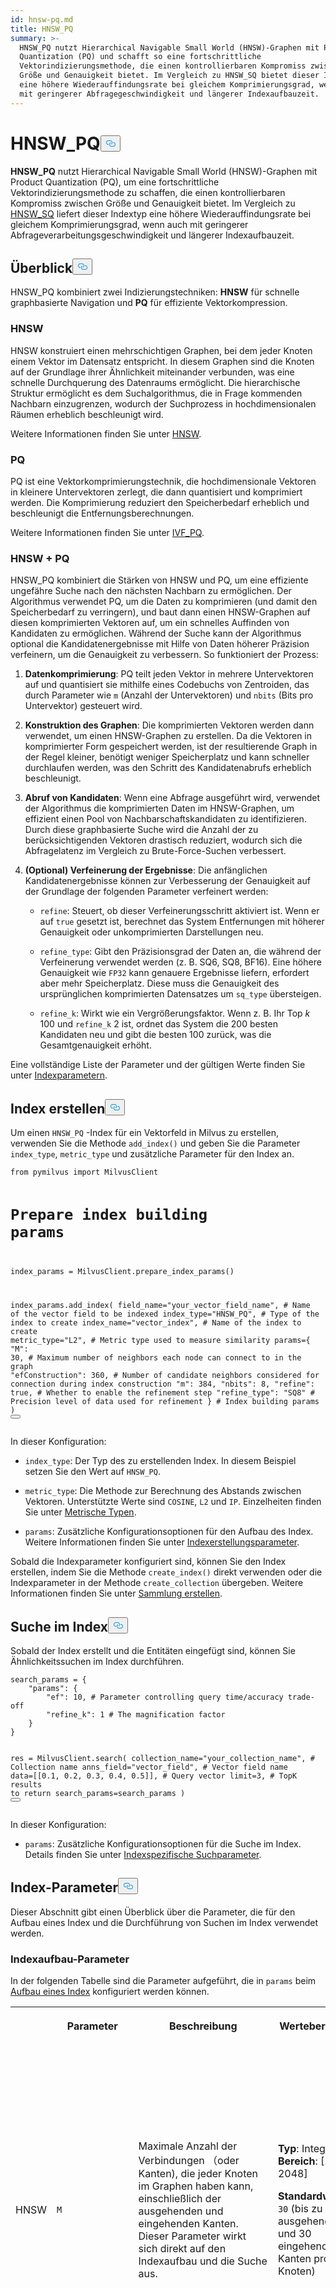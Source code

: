 ```yaml
---
id: hnsw-pq.md
title: HNSW_PQ
summary: >-
  HNSW_PQ nutzt Hierarchical Navigable Small World (HNSW)-Graphen mit Product
  Quantization (PQ) und schafft so eine fortschrittliche
  Vektorindizierungsmethode, die einen kontrollierbaren Kompromiss zwischen
  Größe und Genauigkeit bietet. Im Vergleich zu HNSW_SQ bietet dieser Indextyp
  eine höhere Wiederauffindungsrate bei gleichem Komprimierungsgrad, wenn auch
  mit geringerer Abfragegeschwindigkeit und längerer Indexaufbauzeit.
---
```

<h1 id="HNSWPQ" class="common-anchor-header">HNSW_PQ<button data-href="#HNSWPQ" class="anchor-icon" translate="no">
      <svg translate="no"
        aria-hidden="true"
        focusable="false"
        height="20"
        version="1.1"
        viewBox="0 0 16 16"
        width="16"
      >
        <path
          fill="#0092E4"
          fill-rule="evenodd"
          d="M4 9h1v1H4c-1.5 0-3-1.69-3-3.5S2.55 3 4 3h4c1.45 0 3 1.69 3 3.5 0 1.41-.91 2.72-2 3.25V8.59c.58-.45 1-1.27 1-2.09C10 5.22 8.98 4 8 4H4c-.98 0-2 1.22-2 2.5S3 9 4 9zm9-3h-1v1h1c1 0 2 1.22 2 2.5S13.98 12 13 12H9c-.98 0-2-1.22-2-2.5 0-.83.42-1.64 1-2.09V6.25c-1.09.53-2 1.84-2 3.25C6 11.31 7.55 13 9 13h4c1.45 0 3-1.69 3-3.5S14.5 6 13 6z"
        ></path>
      </svg>
    </button></h1><p><strong>HNSW_PQ</strong> nutzt Hierarchical Navigable Small World (HNSW)-Graphen mit Product Quantization (PQ), um eine fortschrittliche Vektorindizierungsmethode zu schaffen, die einen kontrollierbaren Kompromiss zwischen Größe und Genauigkeit bietet. Im Vergleich zu <a href="/docs/de/hnsw-sq.md">HNSW_SQ</a> liefert dieser Indextyp eine höhere Wiederauffindungsrate bei gleichem Komprimierungsgrad, wenn auch mit geringerer Abfrageverarbeitungsgeschwindigkeit und längerer Indexaufbauzeit.</p>
<h2 id="Overview" class="common-anchor-header">Überblick<button data-href="#Overview" class="anchor-icon" translate="no">
      <svg translate="no"
        aria-hidden="true"
        focusable="false"
        height="20"
        version="1.1"
        viewBox="0 0 16 16"
        width="16"
      >
        <path
          fill="#0092E4"
          fill-rule="evenodd"
          d="M4 9h1v1H4c-1.5 0-3-1.69-3-3.5S2.55 3 4 3h4c1.45 0 3 1.69 3 3.5 0 1.41-.91 2.72-2 3.25V8.59c.58-.45 1-1.27 1-2.09C10 5.22 8.98 4 8 4H4c-.98 0-2 1.22-2 2.5S3 9 4 9zm9-3h-1v1h1c1 0 2 1.22 2 2.5S13.98 12 13 12H9c-.98 0-2-1.22-2-2.5 0-.83.42-1.64 1-2.09V6.25c-1.09.53-2 1.84-2 3.25C6 11.31 7.55 13 9 13h4c1.45 0 3-1.69 3-3.5S14.5 6 13 6z"
        ></path>
      </svg>
    </button></h2><p>HNSW_PQ kombiniert zwei Indizierungstechniken: <strong>HNSW</strong> für schnelle graphbasierte Navigation und <strong>PQ</strong> für effiziente Vektorkompression.</p>
<h3 id="HNSW" class="common-anchor-header">HNSW</h3><p>HNSW konstruiert einen mehrschichtigen Graphen, bei dem jeder Knoten einem Vektor im Datensatz entspricht. In diesem Graphen sind die Knoten auf der Grundlage ihrer Ähnlichkeit miteinander verbunden, was eine schnelle Durchquerung des Datenraums ermöglicht. Die hierarchische Struktur ermöglicht es dem Suchalgorithmus, die in Frage kommenden Nachbarn einzugrenzen, wodurch der Suchprozess in hochdimensionalen Räumen erheblich beschleunigt wird.</p>
<p>Weitere Informationen finden Sie unter <a href="/docs/de/hnsw.md">HNSW</a>.</p>
<h3 id="PQ" class="common-anchor-header">PQ</h3><p>PQ ist eine Vektorkomprimierungstechnik, die hochdimensionale Vektoren in kleinere Untervektoren zerlegt, die dann quantisiert und komprimiert werden. Die Komprimierung reduziert den Speicherbedarf erheblich und beschleunigt die Entfernungsberechnungen.</p>
<p>Weitere Informationen finden Sie unter <a href="/docs/de/ivf-pq.md#PQ">IVF_PQ</a>.</p>
<h3 id="HNSW-+-PQ" class="common-anchor-header">HNSW + PQ</h3><p>HNSW_PQ kombiniert die Stärken von HNSW und PQ, um eine effiziente ungefähre Suche nach den nächsten Nachbarn zu ermöglichen. Der Algorithmus verwendet PQ, um die Daten zu komprimieren (und damit den Speicherbedarf zu verringern), und baut dann einen HNSW-Graphen auf diesen komprimierten Vektoren auf, um ein schnelles Auffinden von Kandidaten zu ermöglichen. Während der Suche kann der Algorithmus optional die Kandidatenergebnisse mit Hilfe von Daten höherer Präzision verfeinern, um die Genauigkeit zu verbessern. So funktioniert der Prozess:</p>
<ol>
<li><p><strong>Datenkomprimierung</strong>: PQ teilt jeden Vektor in mehrere Untervektoren auf und quantisiert sie mithilfe eines Codebuchs von Zentroiden, das durch Parameter wie <code translate="no">m</code> (Anzahl der Untervektoren) und <code translate="no">nbits</code> (Bits pro Untervektor) gesteuert wird.</p></li>
<li><p><strong>Konstruktion des Graphen</strong>: Die komprimierten Vektoren werden dann verwendet, um einen HNSW-Graphen zu erstellen. Da die Vektoren in komprimierter Form gespeichert werden, ist der resultierende Graph in der Regel kleiner, benötigt weniger Speicherplatz und kann schneller durchlaufen werden, was den Schritt des Kandidatenabrufs erheblich beschleunigt.</p></li>
<li><p><strong>Abruf von Kandidaten</strong>: Wenn eine Abfrage ausgeführt wird, verwendet der Algorithmus die komprimierten Daten im HNSW-Graphen, um effizient einen Pool von Nachbarschaftskandidaten zu identifizieren. Durch diese graphbasierte Suche wird die Anzahl der zu berücksichtigenden Vektoren drastisch reduziert, wodurch sich die Abfragelatenz im Vergleich zu Brute-Force-Suchen verbessert.</p></li>
<li><p><strong>(Optional) Verfeinerung der Ergebnisse</strong>: Die anfänglichen Kandidatenergebnisse können zur Verbesserung der Genauigkeit auf der Grundlage der folgenden Parameter verfeinert werden:</p>
<ul>
<li><p><code translate="no">refine</code>: Steuert, ob dieser Verfeinerungsschritt aktiviert ist. Wenn er auf <code translate="no">true</code> gesetzt ist, berechnet das System Entfernungen mit höherer Genauigkeit oder unkomprimierten Darstellungen neu.</p></li>
<li><p><code translate="no">refine_type</code>: Gibt den Präzisionsgrad der Daten an, die während der Verfeinerung verwendet werden (z. B. SQ6, SQ8, BF16). Eine höhere Genauigkeit wie <code translate="no">FP32</code> kann genauere Ergebnisse liefern, erfordert aber mehr Speicherplatz. Diese muss die Genauigkeit des ursprünglichen komprimierten Datensatzes um <code translate="no">sq_type</code> übersteigen.</p></li>
<li><p><code translate="no">refine_k</code>: Wirkt wie ein Vergrößerungsfaktor. Wenn z. B. Ihr Top <em>k</em> 100 und <code translate="no">refine_k</code> 2 ist, ordnet das System die 200 besten Kandidaten neu und gibt die besten 100 zurück, was die Gesamtgenauigkeit erhöht.</p></li>
</ul></li>
</ol>
<p>Eine vollständige Liste der Parameter und der gültigen Werte finden Sie unter <a href="/docs/de/hnsw-sq.md#Index-params">Indexparametern</a>.</p>
<h2 id="Build-index" class="common-anchor-header">Index erstellen<button data-href="#Build-index" class="anchor-icon" translate="no">
      <svg translate="no"
        aria-hidden="true"
        focusable="false"
        height="20"
        version="1.1"
        viewBox="0 0 16 16"
        width="16"
      >
        <path
          fill="#0092E4"
          fill-rule="evenodd"
          d="M4 9h1v1H4c-1.5 0-3-1.69-3-3.5S2.55 3 4 3h4c1.45 0 3 1.69 3 3.5 0 1.41-.91 2.72-2 3.25V8.59c.58-.45 1-1.27 1-2.09C10 5.22 8.98 4 8 4H4c-.98 0-2 1.22-2 2.5S3 9 4 9zm9-3h-1v1h1c1 0 2 1.22 2 2.5S13.98 12 13 12H9c-.98 0-2-1.22-2-2.5 0-.83.42-1.64 1-2.09V6.25c-1.09.53-2 1.84-2 3.25C6 11.31 7.55 13 9 13h4c1.45 0 3-1.69 3-3.5S14.5 6 13 6z"
        ></path>
      </svg>
    </button></h2><p>Um einen <code translate="no">HNSW_PQ</code> -Index für ein Vektorfeld in Milvus zu erstellen, verwenden Sie die Methode <code translate="no">add_index()</code> und geben Sie die Parameter <code translate="no">index_type</code>, <code translate="no">metric_type</code> und zusätzliche Parameter für den Index an.</p>
<pre><code translate="no" class="language-plaintext">from pymilvus import MilvusClient

# Prepare index building params
index_params = MilvusClient.prepare_index_params()

index_params.add_index(
    field_name=&quot;your_vector_field_name&quot;, # Name of the vector field to be indexed
    index_type=&quot;HNSW_PQ&quot;, # Type of the index to create
    index_name=&quot;vector_index&quot;, # Name of the index to create
    metric_type=&quot;L2&quot;, # Metric type used to measure similarity
    params={
        &quot;M&quot;: 30, # Maximum number of neighbors each node can connect to in the graph
        &quot;efConstruction&quot;: 360, # Number of candidate neighbors considered for connection during index construction
        &quot;m&quot;: 384, 
        &quot;nbits&quot;: 8,
        &quot;refine&quot;: true, # Whether to enable the refinement step
        &quot;refine_type&quot;: &quot;SQ8&quot; # Precision level of data used for refinement
    } # Index building params
)
<button class="copy-code-btn"></button></code></pre>
<p>In dieser Konfiguration:</p>
<ul>
<li><p><code translate="no">index_type</code>: Der Typ des zu erstellenden Index. In diesem Beispiel setzen Sie den Wert auf <code translate="no">HNSW_PQ</code>.</p></li>
<li><p><code translate="no">metric_type</code>: Die Methode zur Berechnung des Abstands zwischen Vektoren. Unterstützte Werte sind <code translate="no">COSINE</code>, <code translate="no">L2</code> und <code translate="no">IP</code>. Einzelheiten finden Sie unter <a href="/docs/de/metric.md">Metrische Typen</a>.</p></li>
<li><p><code translate="no">params</code>: Zusätzliche Konfigurationsoptionen für den Aufbau des Index. Weitere Informationen finden Sie unter <a href="/docs/de/hnsw-pq.md#Index-building-params">Indexerstellungsparameter</a>.</p></li>
</ul>
<p>Sobald die Indexparameter konfiguriert sind, können Sie den Index erstellen, indem Sie die Methode <code translate="no">create_index()</code> direkt verwenden oder die Indexparameter in der Methode <code translate="no">create_collection</code> übergeben. Weitere Informationen finden Sie unter <a href="/docs/de/create-collection.md">Sammlung erstellen</a>.</p>
<h2 id="Search-on-index" class="common-anchor-header">Suche im Index<button data-href="#Search-on-index" class="anchor-icon" translate="no">
      <svg translate="no"
        aria-hidden="true"
        focusable="false"
        height="20"
        version="1.1"
        viewBox="0 0 16 16"
        width="16"
      >
        <path
          fill="#0092E4"
          fill-rule="evenodd"
          d="M4 9h1v1H4c-1.5 0-3-1.69-3-3.5S2.55 3 4 3h4c1.45 0 3 1.69 3 3.5 0 1.41-.91 2.72-2 3.25V8.59c.58-.45 1-1.27 1-2.09C10 5.22 8.98 4 8 4H4c-.98 0-2 1.22-2 2.5S3 9 4 9zm9-3h-1v1h1c1 0 2 1.22 2 2.5S13.98 12 13 12H9c-.98 0-2-1.22-2-2.5 0-.83.42-1.64 1-2.09V6.25c-1.09.53-2 1.84-2 3.25C6 11.31 7.55 13 9 13h4c1.45 0 3-1.69 3-3.5S14.5 6 13 6z"
        ></path>
      </svg>
    </button></h2><p>Sobald der Index erstellt und die Entitäten eingefügt sind, können Sie Ähnlichkeitssuchen im Index durchführen.</p>
<pre><code translate="no" class="language-plaintext">search_params = {
    &quot;params&quot;: {
        &quot;ef&quot;: 10, # Parameter controlling query time/accuracy trade-off
        &quot;refine_k&quot;: 1 # The magnification factor
    }
}

res = MilvusClient.search(
    collection_name=&quot;your_collection_name&quot;, # Collection name
    anns_field=&quot;vector_field&quot;,  # Vector field name
    data=[[0.1, 0.2, 0.3, 0.4, 0.5]],  # Query vector
    limit=3,  # TopK results to return
    search_params=search_params
)
<button class="copy-code-btn"></button></code></pre>
<p>In dieser Konfiguration:</p>
<ul>
<li><code translate="no">params</code>: Zusätzliche Konfigurationsoptionen für die Suche im Index. Details finden Sie unter <a href="/docs/de/hnsw-pq.md#Index-specific-search-params">Indexspezifische Suchparameter</a>.</li>
</ul>
<h2 id="Index-params" class="common-anchor-header">Index-Parameter<button data-href="#Index-params" class="anchor-icon" translate="no">
      <svg translate="no"
        aria-hidden="true"
        focusable="false"
        height="20"
        version="1.1"
        viewBox="0 0 16 16"
        width="16"
      >
        <path
          fill="#0092E4"
          fill-rule="evenodd"
          d="M4 9h1v1H4c-1.5 0-3-1.69-3-3.5S2.55 3 4 3h4c1.45 0 3 1.69 3 3.5 0 1.41-.91 2.72-2 3.25V8.59c.58-.45 1-1.27 1-2.09C10 5.22 8.98 4 8 4H4c-.98 0-2 1.22-2 2.5S3 9 4 9zm9-3h-1v1h1c1 0 2 1.22 2 2.5S13.98 12 13 12H9c-.98 0-2-1.22-2-2.5 0-.83.42-1.64 1-2.09V6.25c-1.09.53-2 1.84-2 3.25C6 11.31 7.55 13 9 13h4c1.45 0 3-1.69 3-3.5S14.5 6 13 6z"
        ></path>
      </svg>
    </button></h2><p>Dieser Abschnitt gibt einen Überblick über die Parameter, die für den Aufbau eines Index und die Durchführung von Suchen im Index verwendet werden.</p>
<h3 id="Index-building-params" class="common-anchor-header">Indexaufbau-Parameter</h3><p>In der folgenden Tabelle sind die Parameter aufgeführt, die in <code translate="no">params</code> beim <a href="/docs/de/hnsw-pq.md#Build-index">Aufbau eines Index</a> konfiguriert werden können.</p>
<table>
   <tr>
     <th></th>
     <th><p>Parameter</p></th>
     <th><p>Beschreibung</p></th>
     <th><p>Wertebereich</p></th>
     <th><p>Tuning-Vorschlag</p></th>
   </tr>
   <tr>
     <td><p>HNSW</p></td>
     <td><p><code translate="no">M</code></p></td>
     <td><p>Maximale Anzahl der Verbindungen （oder Kanten), die jeder Knoten im Graphen haben kann, einschließlich der ausgehenden und eingehenden Kanten. Dieser Parameter wirkt sich direkt auf den Indexaufbau und die Suche aus.</p></td>
     <td><p><strong>Typ</strong>: Integer <strong>Bereich</strong>: [2, 2048]</p>
<p><strong>Standardwert</strong>: <code translate="no">30</code> (bis zu 30 ausgehende und 30 eingehende Kanten pro Knoten)</p></td>
     <td><p>Ein größerer <code translate="no">M</code> führt im Allgemeinen zu einer <strong>höheren Genauigkeit</strong>, <strong>erhöht</strong> jedoch <strong>den Speicheraufwand</strong> und <strong>verlangsamt sowohl den Indexaufbau als auch die Suche</strong>. <code translate="no">M</code> sollte für Datensätze mit hoher Dimensionalität oder wenn eine hohe Wiederauffindbarkeit entscheidend ist, erhöht werden.</p>
<p>Verringern Sie <code translate="no">M</code>, wenn die Speichernutzung und die Suchgeschwindigkeit im Vordergrund stehen.</p>
<p>In den meisten Fällen empfehlen wir Ihnen, einen Wert innerhalb dieses Bereichs zu wählen: [5, 100].</p></td>
   </tr>
   <tr>
     <td></td>
     <td><p><code translate="no">efConstruction</code></p></td>
     <td><p>Anzahl der Nachbarschaftskandidaten, die bei der Indexerstellung für eine Verbindung in Betracht gezogen werden. Für jedes neue Element wird ein größerer Pool von Kandidaten ausgewertet, aber die maximale Anzahl der tatsächlich hergestellten Verbindungen ist immer noch durch <code translate="no">M</code> begrenzt.</p></td>
     <td><p><strong>Typ</strong>: Integer <strong>Bereich</strong>: [1, <em>int_max</em>]</p>
<p><strong>Standardwert</strong>: <code translate="no">360</code></p></td>
     <td><p>Ein höherer <code translate="no">efConstruction</code> führt normalerweise zu einem <strong>genaueren Index</strong>, da mehr potenzielle Verbindungen untersucht werden. Dies führt jedoch auch zu einer <strong>längeren Indizierungszeit und einem erhöhten Speicherverbrauch</strong> während des Aufbaus. Erwägen Sie, <code translate="no">efConstruction</code> zu erhöhen, um die Genauigkeit zu verbessern, insbesondere in Szenarien, in denen die Indizierungszeit weniger kritisch ist.</p>
<p>Ziehen Sie eine Verringerung von <code translate="no">efConstruction</code> in Betracht, um den Indexaufbau zu beschleunigen, wenn Ressourcenbeschränkungen ein Problem darstellen.</p>
<p>In den meisten Fällen wird empfohlen, einen Wert innerhalb dieses Bereichs festzulegen: [50, 500].</p></td>
   </tr>
   <tr>
     <td><p>PQ</p></td>
     <td><p><code translate="no">m</code></p></td>
     <td><p>Die Anzahl der Untervektoren (für die Quantisierung), in die jeder hochdimensionale Vektor während des Quantisierungsprozesses unterteilt wird.</p></td>
     <td><p><strong>Typ</strong>: Integer <strong>Bereich</strong>: [1, 65536]</p>
<p><strong>Standardwert</strong>: Keine</p></td>
     <td><p>Ein höherer Wert von <code translate="no">m</code> kann die Genauigkeit verbessern, erhöht aber auch die Rechenkomplexität und den Speicherverbrauch. <code translate="no">m</code> muss ein Divisor der Vektordimension<em>(D</em>) sein, um eine korrekte Zerlegung zu gewährleisten. Ein allgemein empfohlener Wert ist <em>m = D/2</em>.</p>
<p>In den meisten Fällen wird empfohlen, einen Wert in diesem Bereich zu wählen: [D/8, D].</p></td>
   </tr>
   <tr>
     <td></td>
     <td><p><code translate="no">nbits</code></p></td>
     <td><p>Die Anzahl der Bits, die verwendet werden, um den Index des Schwerpunkts jedes Untervektors in komprimierter Form darzustellen. Sie bestimmt direkt die Größe jedes Codebuchs. Jedes Codebuch enthält $2^{\textit{nbits}}$ Zentroide. Wenn <code translate="no">nbits</code> beispielsweise auf 8 gesetzt ist, wird jeder Untervektor durch einen 8-Bit-Index des Schwerpunkts dargestellt. Dies ermöglicht $2^8$ (256) mögliche Zentroide im Codebuch für diesen Untervektor.</p></td>
     <td><p><strong>Typ</strong>: Integer <strong>Bereich</strong>: [1, 64]</p>
<p><strong>Standardwert</strong>: <code translate="no">8</code></p></td>
     <td><p>Ein höherer Wert von <code translate="no">nbits</code> ermöglicht größere Codebücher, was zu genaueren Darstellungen der ursprünglichen Vektoren führen kann. Allerdings bedeutet dies auch, dass mehr Bits zum Speichern jedes Index verwendet werden, was zu einer geringeren Komprimierung führt. In den meisten Fällen wird empfohlen, einen Wert innerhalb dieses Bereichs zu wählen: [1, 16].</p></td>
   </tr>
   <tr>
     <td></td>
     <td><p><code translate="no">refine</code></p></td>
     <td><p>Ein boolesches Flag, das steuert, ob während der Suche ein Verfeinerungsschritt angewendet wird. Bei der Verfeinerung werden die ursprünglichen Ergebnisse neu geordnet, indem die genauen Abstände zwischen dem Abfragevektor und den Kandidaten berechnet werden.</p></td>
     <td><p><strong>Typ</strong>: Boolean <strong>Bereich</strong>: [<code translate="no">true</code>, <code translate="no">false</code>]</p>
<p><strong>Standardwert</strong>: <code translate="no">false</code></p></td>
     <td><p>Setzen Sie <code translate="no">true</code>, wenn hohe Genauigkeit wichtig ist und Sie etwas langsamere Suchzeiten tolerieren können. Verwenden Sie <code translate="no">false</code>, wenn Geschwindigkeit eine Priorität ist und ein kleiner Kompromiss bei der Genauigkeit akzeptabel ist.</p></td>
   </tr>
   <tr>
     <td></td>
     <td><p><code translate="no">refine_type</code></p></td>
     <td><p>Bestimmt die Genauigkeit der Daten, die während des Verfeinerungsprozesses verwendet werden. Diese Genauigkeit muss höher sein als die der komprimierten Vektoren (wie durch die Parameter <code translate="no">m</code> und <code translate="no">nbits</code> festgelegt).</p></td>
     <td><p><strong>Typ</strong>: String <strong>Bereich</strong>:[ <code translate="no">SQ6</code>, <code translate="no">SQ8</code>, <code translate="no">BF16</code>, <code translate="no">FP16</code>, <code translate="no">FP32</code> ]</p>
<p><strong>Standardwert</strong>: Keine</p></td>
     <td><p>Verwenden Sie <code translate="no">FP32</code> für maximale Präzision bei höheren Speicherkosten oder <code translate="no">SQ6</code>/<code translate="no">SQ8</code> für eine bessere Komprimierung. <code translate="no">BF16</code> und <code translate="no">FP16</code> bieten eine ausgewogene Alternative.</p></td>
   </tr>
</table>
<h3 id="Index-specific-search-params" class="common-anchor-header">Indexspezifische Suchparameter</h3><p>In der folgenden Tabelle sind die Parameter aufgeführt, die in <code translate="no">search_params.params</code> für die <a href="/docs/de/hnsw-pq.md#Search-on-index">Suche im Index</a> konfiguriert werden können.</p>
<table>
   <tr>
     <th></th>
     <th><p>Parameter</p></th>
     <th><p>Beschreibung</p></th>
     <th><p>Wertebereich</p></th>
     <th><p>Tuning-Vorschlag</p></th>
   </tr>
   <tr>
     <td><p>HNSW</p></td>
     <td><p><code translate="no">ef</code></p></td>
     <td><p>Steuert die Breite der Suche während der Suche nach den nächsten Nachbarn. Er bestimmt, wie viele Knoten besucht und als potenzielle nächste Nachbarn bewertet werden. 
 Dieser Parameter wirkt sich nur auf den Suchprozess aus und gilt ausschließlich für die unterste Schicht des Graphen.</p></td>
     <td><p><strong>Typ</strong>: Integer <strong>Bereich</strong>: [1, <em>int_max</em>]</p>
<p><strong>Standardwert</strong>: <em>limit</em> (TopK nächste Nachbarn, die zurückgegeben werden)</p></td>
     <td><p>Eine größere <code translate="no">ef</code> führt im Allgemeinen zu einer <strong>höheren Suchgenauigkeit</strong>, da mehr potenzielle Nachbarn berücksichtigt werden. Allerdings <strong>erhöht sich</strong> dadurch auch <strong>die Suchzeit</strong>. <code translate="no">ef</code> sollte erhöht werden, wenn eine hohe Wiederfindungsrate entscheidend ist und die Suchgeschwindigkeit weniger wichtig ist.</p>
<p>Ziehen Sie in Erwägung, <code translate="no">ef</code> zu verringern, um schnelleren Suchen den Vorzug zu geben, insbesondere in Szenarien, in denen eine leichte Verringerung der Genauigkeit akzeptabel ist.</p>
<p>In den meisten Fällen wird empfohlen, einen Wert innerhalb dieses Bereichs zu wählen: [K, 10K].</p></td>
   </tr>
   <tr>
     <td><p>PQ</p></td>
     <td><p><code translate="no">refine_k</code></p></td>
     <td><p>Der Vergrößerungsfaktor, der steuert, wie viele zusätzliche Kandidaten während der Verfeinerungsphase (Reranking) im Verhältnis zu den angeforderten Top-K-Ergebnissen untersucht werden.</p></td>
     <td><p><strong>Typ</strong>: Float <strong>Bereich</strong>: [1, <em>float_max</em>)</p>
<p><strong>Standardwert</strong>: 1</p></td>
     <td><p>Höhere Werte von <code translate="no">refine_k</code> können die Auffindbarkeit und Genauigkeit verbessern, erhöhen aber auch die Suchzeit und den Ressourcenverbrauch. Ein Wert von 1 bedeutet, dass der Verfeinerungsprozess nur die anfänglichen Top-K-Ergebnisse berücksichtigt.</p></td>
   </tr>
</table>
